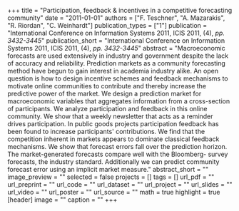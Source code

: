+++
title = "Participation, feedback & incentives in a competitive forecasting community"
date = "2011-01-01"
authors = ["F. Teschner", "A. Mazarakis", "R. Riordan", "C. Weinhardt"]
publication_types = ["1"]
publication = "International Conference on Information Systems 2011, ICIS 2011, (4), _pp. 3432-3445_"
publication_short = "International Conference on Information Systems 2011, ICIS 2011, (4), _pp. 3432-3445_"
abstract = "Macroeconomic forecasts are used extensively in industry and government despite the lack of accuracy and reliability. Prediction markets as a community forecasting method have begun to gain interest in academia industry alike. An open question is how to design incentive schemes and feedback mechanisms to motivate online communities to contribute and thereby increase the predictive power of the market. We design a prediction market for macroeconomic variables that aggregates information from a cross-section of participants. We analyze participation and feedback in this online community. We show that a weekly newsletter that acts as a reminder drives participation. In public goods projects participation feedback has been found to increase participants' contributions. We find that the competition inherent in markets appears to dominate classical feedback mechanisms. We show that forecast errors fall over the prediction horizon. The market-generated forecasts compare well with the Bloomberg- survey forecasts, the industry standard. Additionally we can predict community forecast error using an implicit market measure."
abstract_short = ""
image_preview = ""
selected = false
projects = []
tags = []
url_pdf = ""
url_preprint = ""
url_code = ""
url_dataset = ""
url_project = ""
url_slides = ""
url_video = ""
url_poster = ""
url_source = ""
math = true
highlight = true
[header]
image = ""
caption = ""
+++
